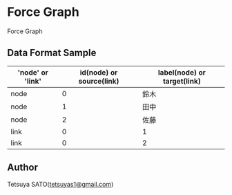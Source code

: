 Force Graph
====

Force Graph

## Data Format Sample

| 'node' or 'link' | id(node) or source(link) | label(node) or target(link) |
|-------------|-------------|-----|
| node        | 0       | 鈴木 |
| node        | 1       | 田中 |
| node        | 2       | 佐藤 |
| link        | 0       | 1   |
| link        | 0       | 2   |

## Author
Tetsuya SATO(tetsuyas1@gmail.com)

